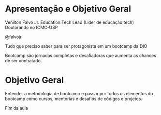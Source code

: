 # Apresentação e Objetivo Geral

Venilton Falvo Jr. Education Tech Lead (Lider de educação tech)  
Doutorando no ICMC-USP  

@falvojr

Tudo que preciso saber para ser protagonista em um bootcamp da DIO

Bootcamp são jornadas completas e desafiadoras que aumenta as chances de ser contratado.

# Objetivo Geral

Entender a metodologia de bootcamp e passar por todos os elementos do bootcamp como cursos, mentorias e desafios de códigos e projetos.

Fim da aula 

